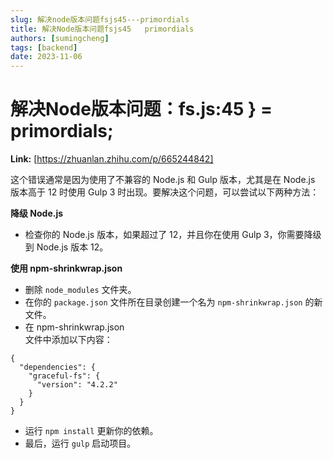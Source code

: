```yaml
---
slug: 解决node版本问题fsjs45---primordials
title: 解决Node版本问题fsjs45   primordials
authors: [sumingcheng]
tags: [backend]
date: 2023-11-06
---
```


# 解决Node版本问题：fs.js:45 } = primordials;



 **Link:** [https://zhuanlan.zhihu.com/p/665244842]



这个错误通常是因为使用了不兼容的 Node.js 和 Gulp 版本，尤其是在 Node.js 版本高于 12 时使用 Gulp 3 时出现。要解决这个问题，可以尝试以下两种方法：

**降级 Node.js**

* 检查你的 Node.js 版本，如果超过了 12，并且你在使用 Gulp 3，你需要降级到 Node.js 版本 12。

**使用 npm-shrinkwrap.json**

* 删除 `node_modules` 文件夹。
* 在你的 `package.json` 文件所在目录创建一个名为 `npm-shrinkwrap.json` 的新文件。
* 在 npm-shrinkwrap.json  
   文件中添加以下内容：

```
{
  "dependencies": {
    "graceful-fs": {
      "version": "4.2.2"
    }
  }
} 
```

* 运行 `npm install` 更新你的依赖。
* 最后，运行 `gulp` 启动项目。